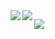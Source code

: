 <a href="https://github.com/anuraghazra/github-readme-stats">
  <img align="left" src="https://readme-stats-nu-dun.vercel.app/api?username=hiro712&count_private=true&show_icons=true" />
</a>
<a href="https://github.com/anuraghazra/github-readme-stats">
  <img align="left" src="https://readme-stats-nu-dun.vercel.app/api/top-langs/?username=hiro712" />
</a>
<p align="left">
  <img alig src="https://github-profile-trophy.vercel.app/?username=hiro712&column=7" />
</p>
